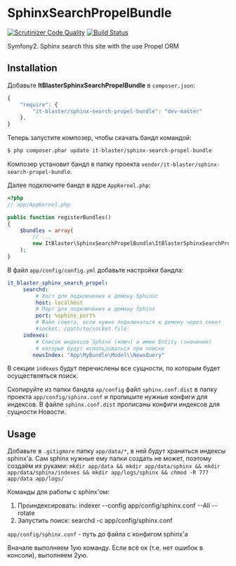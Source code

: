 SphinxSearchPropelBundle
====================

[![Scrutinizer Code Quality](https://scrutinizer-ci.com/g/it-blaster/sphinx-search-propel-bundle/badges/quality-score.png?b=master)](https://scrutinizer-ci.com/g/it-blaster/sphinx-search-propel-bundle/?branch=master) [![Build Status](https://scrutinizer-ci.com/g/it-blaster/sphinx-search-propel-bundle/badges/build.png?b=master)](https://scrutinizer-ci.com/g/it-blaster/sphinx-search-propel-bundle/build-status/master)

Symfony2. Sphinx search this site with the use Propel ORM

Installation
------------

Добавьте <b>ItBlasterSphinxSearchPropelBundle</b> в `composer.json`:

```js
{
    "require": {
        "it-blaster/sphinx-search-propel-bundle": "dev-master"
	},
}
```

Теперь запустите композер, чтобы скачать бандл командой:

``` bash
$ php composer.phar update it-blaster/sphinx-search-propel-bundle
```

Композер установит бандл в папку проекта `vendor/it-blaster/sphinx-search-propel-bundle`.

Далее подключите бандл в ядре `AppKernel.php`:

``` php
<?php
// app/AppKernel.php

public function registerBundles()
{
    $bundles = array(
        // ...
        new ItBlaster\SphinxSearchPropelBundle\ItBlasterSphinxSearchPropelBundle(),
    );
}
```

В файл `app/config/config.yml` добавьте настройки бандла:
``` yml
it_blaster_sphinx_search_propel:
     searchd:
         # Хост для подключения к демону Sphinxc
         host: localhost
         # Порт для подключения к демону Sphinx
         port: %sphinx_port%
         # Файл сокета, если нужно подключаться к демону через сокет
         #socket: /path/to/socket.file
     indexes:
         # Список индексов Sphinx (ключ) и имен Entity (значение)
         # которые будут использоваться при поиске
        newsIndex: "App\MyBundle\Model\\NewsQuery"
```
В секции `indexes` будут перечислены все сущности, по которым будет осуществляться поиск.

Скопируйте из папки бандла `ap/config` файл `sphinx.conf.dist` в папку проекта `app/config/sphinx.conf` и пропишите нужные конфиги для индексов. В файле `sphinx.conf.dist` прописаны конфиги индексов для сущности Новости.

Usage
------------
Добавьте в `.gitigmore` папку `app/data/*`, в ней будут храниться индексы sphinx'а. Сам sphinx нужные ему папки создать не может, поэтому создаём их руками:
`mkdir app/data && mkdir app/data/sphinx && mkdir app/data/sphinx/indexes && mkdir app/logs/sphinx && chmod -R 777 app/data app/logs/`

Команды для работы с sphinx'ом:
1. Проиндексировать: indexer --config app/config/sphinx.conf --All --rotate
2. Запустить поиск: searchd -c app/config/sphinx.conf

`app/config/sphinx.conf` - путь до файла с конфигом sphinx'а

Вначале выполняем 1ую команду. Если всё ок (т.е. нет ошибок в консоли), выполняем 2ую.
